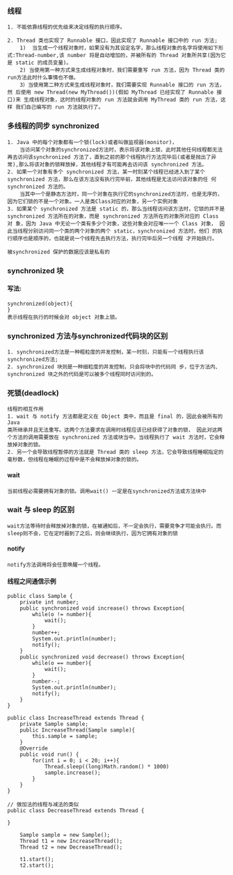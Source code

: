 
### 线程
    1. 不能依靠线程的优先级来决定线程的执行顺序。

    2. Thread 类也实现了 Runnable 接口，因此实现了 Runnable 接口中的 run 方法;
        1)  当生成一个线程对象时，如果没有为其设定名字，那么线程对象的名字将使用如下形式:Thread-number,该 number 将是自动增加的，并被所有的 Thread 对象所共享(因为它是 static 的成员变量)。
        2) 当使用第一种方式来生成线程对象时，我们需要重写 run 方法，因为 Thread 类的 run方法此时什么事情也不做。
        3）当使用第二种方式来生成线程对象时，我们需要实现 Runnable 接口的 run 方法，然 后使用 new Thread(new MyThread())(假如 MyThread 已经实现了 Runnable 接口)来 生成线程对象，这时的线程对象的 run 方法就会调用 MyThread 类的 run 方法，这样 我们自己编写的 run 方法就执行了。

### 多线程的同步 synchronized 
    1. Java 中的每个对象都有一个锁(lock)或者叫做监视器(monitor)，
        当访问某个对象的synchronized方法时，表示将该对象上锁，此时其他任何线程都无法再去访问该synchronized 方法了，直到之前的那个线程执行方法完毕后(或者是抛出了异常),那么将该对象的锁释放掉，其他线程才有可能再去访问该 synchronized 方法。
    2. 如果一个对象有多个 synchronized 方法，某一时刻某个线程已经进入到了某个 synchronized 方法，那么在该方法没有执行完毕前，其他线程是无法访问该对象的任 何 synchronized 方法的。
        当其中一个是静态方法时，同一个对象在执行它的synchronized方法时，也是无序的，因为它们锁的不是一个对象。一人是类Class对应的对象，另一个实例对象 
    3. 如果某个 synchronized 方法是 static 的，那么当线程访问该方法时，它锁的并不是    synchronized 方法所在的对象，而是 synchronized 方法所在的对象所对应的 Class 对 象，因为 Java 中无论一个类有多少个对象，这些对象会对应唯一一个 Class 对象， 因此当线程分别访问同一个类的两个对象的两个 static，synchronized 方法时，他们 的执行顺序也是顺序的，也就是说一个线程先去执行方法，执行完毕后另一个线程 才开始执行。

    被synchronized 保护的数据应该是私有的
### synchronized 块
#### 写法: 
    synchronized(object){
    }
    表示线程在执行的时候会对 object 对象上锁。

### synchronized 方法与synchronized代码块的区别
    1. synchronized方法是一种粗粒度的并发控制，某一时刻，只能有一个线程执行该synchronized方法;
    2. synchronized 块则是一种细粒度的并发控制，只会将块中的代码同 步，位于方法内、synchronized 块之外的代码是可以被多个线程同时访问到的。

### 死锁(deadlock)
    线程的相互作用
    1. wait 与 notify 方法都是定义在 Object 类中，而且是 final 的，因此会被所有的 Java
    类所继承并且无法重写。这两个方法要求在调用时线程应该已经获得了对象的锁， 因此对这两个方法的调用需要放在 synchronized 方法或块当中。当线程执行了 wait 方法时，它会释放掉对象的锁。
    2. 另一个会导致线程暂停的方法就是 Thread 类的 sleep 方法，它会导致线程睡眠指定的毫秒数，但线程在睡眠的过程中是不会释放掉对象的锁的。

#### wait
    当前线程必需要拥有对象的锁。调用wait() 一定是在synchronized方法或方法块中

### wait 与 sleep 的区别
    wait方法等待时会释放掉对象的锁，在被通知后，不一定会执行，需要竞争才可能会执行。而sleep则不会，它在定时器到了之后，则会继续执行，因为它拥有对象的锁

#### notify
    notify方法调用将会任意唤醒一个线程。

#### 线程之间通信示例
```
public class Sample {
    private int number;
    public synchronized void increase() throws Exception{
        while(o != number){
            wait();
        }
        number++;
        System.out.println(number);
        notify();
    }
    public synchronized void decrease() throws Exception{
        while(o == number){
            wait();
        }
        number--;
        System.out.println(number);
        notify();
    }
}
```

```
public class IncreaseThread extends Thread {
    private Sample sample;
    public IncreaseThread(Sample sample){
        this.sample = sample;
    }
    @Override
    public void run() {
        for(int i = 0; i < 20; i++){
            Thread.sleep((long)Math.random() * 1000)
            sample.increase();
        }
    }
}
```

```
// 做加法的线程与减法的类似
public class DecreaseThread extends Thread {

}
```

```
    Sample sample = new Sample();
    Thread t1 = new IncreaseThread();
    Thread t2 = new DecreaseThread();

    t1.start();
    t2.start();
```